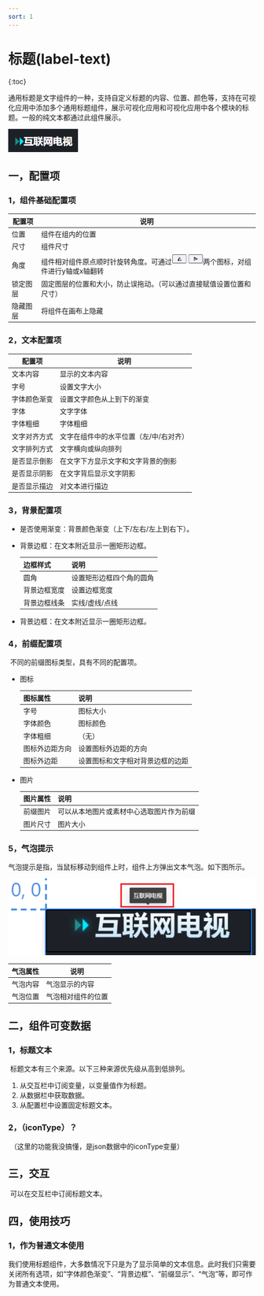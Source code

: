 ```yaml
---
sort: 1
---
```


# 标题(label-text)

{:toc}

​		通用标题是文字组件的一种，支持自定义标题的内容、位置、颜色等，支持在可视化应用中添加多个通用标题组件，展示可视化应用和可视化应用中各个模块的标题。一般的纯文本都通过此组件展示。

![03](.\images-label-text\03.png)

## 一，配置项

### 1，组件基础配置项

| 配置项   | 说明                                                         |
| -------- | ------------------------------------------------------------ |
| 位置     | 组件在组内的位置                                             |
| 尺寸     | 组件尺寸                                                     |
| 角度     | 组件相对组件原点顺时针旋转角度。可通过<img src=".\images-label-text\01.png" alt="01" style="zoom:65%;" />两个图标，对组件进行y轴或x轴翻转 |
| 锁定图层 | 固定图层的位置和大小，防止误拖动。（可以通过直接赋值设置位置和尺寸） |
| 隐藏图层 | 将组件在画布上隐藏                                           |

### 2，文本配置项

| 配置项       | 说明                                   |
| ------------ | -------------------------------------- |
| 文本内容     | 显示的文本内容                         |
| 字号         | 设置文字大小                           |
| 字体颜色渐变 | 设置文字颜色从上到下的渐变             |
| 字体         | 文字字体                               |
| 字体粗细     | 字体粗细                               |
| 文字对齐方式 | 文字在组件中的水平位置（左/中/右对齐） |
| 文字排列方式 | 文字横向或纵向排列                     |
| 是否显示倒影 | 在文字下方显示文字和文字背景的倒影     |
| 是否显示阴影 | 在文字背后显示文字阴影                 |
| 是否显示描边 | 对文本进行描边                         |

### 3，背景配置项

- 是否使用渐变：背景颜色渐变（上下/左右/左上到右下）。

- 背景边框：在文本附近显示一圈矩形边框。

  | 边框样式     | 说明                     |
  | ------------ | ------------------------ |
  | 圆角         | 设置矩形边框四个角的圆角 |
  | 背景边框宽度 | 设置边框宽度             |
  | 背景边框线条 | 实线/虚线/点线           |

- 背景边框：在文本附近显示一圈矩形边框。

### 4，前缀配置项

​		不同的前缀图标类型，具有不同的配置项。

- 图标

  | 图标属性       | 说明                             |
  | -------------- | -------------------------------- |
  | 字号           | 图标大小                         |
  | 字体颜色       | 图标颜色                         |
  | 字体粗细       | （无）                           |
  | 图标外边距方向 | 设置图标外边距的方向             |
  | 图标外边距     | 设置图标和文字相对背景边框的边距 |

- 图片

  | 图片属性 | 说明                                     |
  | -------- | ---------------------------------------- |
  | 前缀图片 | 可以从本地图片或素材中心选取图片作为前缀 |
  | 图片尺寸 | 图片大小                                 |

### 5，气泡提示

​		气泡提示是指，当鼠标移动到组件上时，组件上方弹出文本气泡。如下图所示。

![02](./images-label-text/02.png)

| 气泡属性 | 说明               |
| -------- | ------------------ |
| 气泡内容 | 气泡显示的内容     |
| 气泡位置 | 气泡相对组件的位置 |

## 二，组件可变数据

### 1，标题文本

​		标题文本有三个来源。以下三种来源优先级从高到低排列。

1. 从交互栏中订阅变量，以变量值作为标题。
2. 从数据栏中获取数据。
3. 从配置栏中设置固定标题文本。

### 2，（iconType）？

​		（这里的功能我没搞懂，是json数据中的iconType变量）

## 三，交互

​		可以在交互栏中订阅标题文本。

## 四，使用技巧

### 1，作为普通文本使用

​		我们使用标题组件，大多数情况下只是为了显示简单的文本信息。此时我们只需要关闭所有选项，如“字体颜色渐变”、“背景边框”、“前缀显示”、“气泡”等，即可作为普通文本使用。
